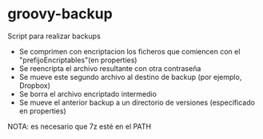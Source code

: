 # groovy-backup
Script para realizar backups
- Se comprimen con encriptacion los ficheros que comiencen con el "prefijoEncriptables"(en properties)
- Se reencripta el archivo resultante con otra contraseña
- Se mueve este segundo archivo al destino de backup (por ejemplo, Dropbox)
- Se borra el archivo encriptado intermedio
- Se mueve el anterior backup a un directorio de versiones (especificado en properties)

NOTA: es necesario que 7z esté en el PATH 
